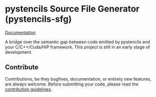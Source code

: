 # pystencils Source File Generator (pystencils-sfg)

[Documentation](https://da15siwa.pages.i10git.cs.fau.de/pystencils-sfg/)

A bridge over the semantic gap between code emitted by pystencils and your C/C++/Cuda/HIP framework.
This project is still in an early stage of development.

## Contribute

Contributions, be they bugfixes, documentation, or entirely new features, are always welcome.
Before submitting your code, please read the [contribution guidelines](CONTRIBUTING.md).


